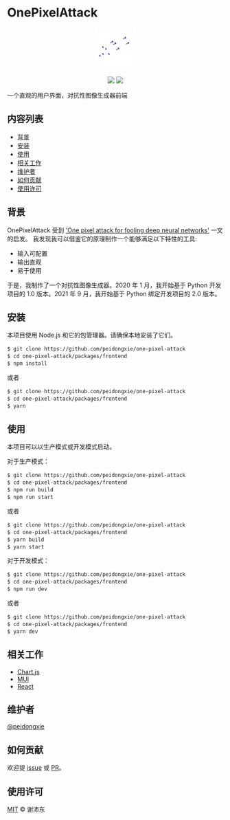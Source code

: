 # OnePixelAttack

<p align="center">
  <img src="https://raw.githubusercontent.com/peidongxie/one-pixel-attack/main/packages/frontend/public/static/logo/logo-96.png">
</p>
<p align="center">
  <img src="https://img.shields.io/github/license/peidongxie/one-pixel-attack" />
  <img src="https://img.shields.io/github/package-json/v/peidongxie/one-pixel-attack" />
</p>

一个直观的用户界面，对抗性图像生成器前端

## 内容列表

- [背景](#背景)
- [安装](#安装)
- [使用](#使用)
- [相关工作](#相关工作)
- [维护者](#维护者)
- [如何贡献](#如何贡献)
- [使用许可](#使用许可)

## 背景

OnePixelAttack 受到 ['One pixel attack for fooling deep neural networks'](https://arxiv.org/abs/1710.08864) 一文的启发。 我发现我可以借鉴它的原理制作一个能够满足以下特性的工具:

- 输入可配置
- 输出直观
- 易于使用

于是，我制作了一个对抗性图像生成器。2020 年 1 月，我开始基于 Python 开发项目的 1.0 版本。2021 年 9 月，我开始基于 Python 绑定开发项目的 2.0 版本。

## 安装

本项目使用 Node.js 和它的包管理器。请确保本地安装了它们。

```sh
$ git clone https://github.com/peidongxie/one-pixel-attack
$ cd one-pixel-attack/packages/frontend
$ npm install
```

或者

```sh
$ git clone https://github.com/peidongxie/one-pixel-attack
$ cd one-pixel-attack/packages/frontend
$ yarn
```

## 使用

本项目可以以生产模式或开发模式启动。

对于生产模式：

```sh
$ git clone https://github.com/peidongxie/one-pixel-attack
$ cd one-pixel-attack/packages/frontend
$ npm run build
$ npm run start
```

或者

```sh
$ git clone https://github.com/peidongxie/one-pixel-attack
$ cd one-pixel-attack/packages/frontend
$ yarn build
$ yarn start
```

对于开发模式：

```sh
$ git clone https://github.com/peidongxie/one-pixel-attack
$ cd one-pixel-attack/packages/frontend
$ npm run dev
```

或者

```sh
$ git clone https://github.com/peidongxie/one-pixel-attack
$ cd one-pixel-attack/packages/frontend
$ yarn dev
```

## 相关工作

- [Chart.js](https://github.com/chartjs/Chart.js)
- [MUI](https://github.com/mui-org/material-ui)
- [React](https://github.com/facebook/react)

## 维护者

[@peidongxie](https://github.com/peidongxie)

## 如何贡献

欢迎提 [issue](https://github.com/peidongxie/one-pixel-attack/issues/new) 或 [PR](https://github.com/peidongxie/one-pixel-attack/compare)。

## 使用许可

[MIT](LICENSE) © 谢沛东
